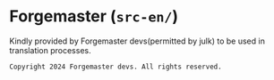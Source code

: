 # Forgemaster (`src-en/`)

Kindly provided by Forgemaster devs(permitted by julk) to be used in translation processes.

```
Copyright 2024 Forgemaster devs. All rights reserved.
```
